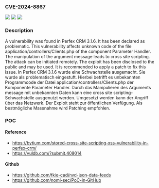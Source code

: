 ### [CVE-2024-8867](https://cve.mitre.org/cgi-bin/cvename.cgi?name=CVE-2024-8867)
![](https://img.shields.io/static/v1?label=Product&message=CRM&color=blue)
![](https://img.shields.io/static/v1?label=Version&message=3.1.6%20&color=brightgreen)
![](https://img.shields.io/static/v1?label=Vulnerability&message=Cross%20Site%20Scripting&color=brightgreen)

### Description

A vulnerability was found in Perfex CRM 3.1.6. It has been declared as problematic. This vulnerability affects unknown code of the file application/controllers/Clients.php of the component Parameter Handler. The manipulation of the argument message leads to cross site scripting. The attack can be initiated remotely. The exploit has been disclosed to the public and may be used. It is recommended to apply a patch to fix this issue.
In Perfex CRM 3.1.6 wurde eine Schwachstelle ausgemacht. Sie wurde als problematisch eingestuft. Hierbei betrifft es unbekannten Programmcode der Datei application/controllers/Clients.php der Komponente Parameter Handler. Durch das Manipulieren des Arguments message mit unbekannten Daten kann eine cross site scripting-Schwachstelle ausgenutzt werden. Umgesetzt werden kann der Angriff über das Netzwerk. Der Exploit steht zur öffentlichen Verfügung. Als bestmögliche Massnahme wird Patching empfohlen.

### POC

#### Reference
- https://bytium.com/stored-cross-site-scripting-xss-vulnerability-in-perfex-crm/
- https://vuldb.com/?submit.408014

#### Github
- https://github.com/fkie-cad/nvd-json-data-feeds
- https://github.com/nomi-sec/PoC-in-GitHub

